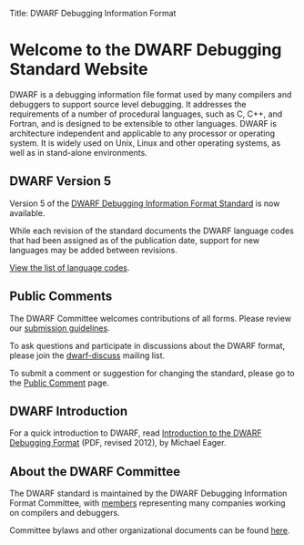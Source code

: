 Title: DWARF Debugging Information Format

# Welcome to the DWARF Debugging Standard Website

DWARF is a debugging information file format used by many compilers and
debuggers to support source level debugging. It addresses the
requirements of a number of procedural languages, such as C, C++, and
Fortran, and is designed to be extensible to other languages. DWARF is
architecture independent and applicable to any processor or operating
system. It is widely used on Unix, Linux and other operating systems, as
well as in stand-alone environments.

## DWARF Version 5

Version 5 of the [DWARF Debugging Information Format Standard](dwarf5std.html)
is now available.

While each revision of the standard documents the DWARF language codes
that had been assigned as of the publication date, support for new
languages may be added between revisions.

[View the list of language codes](languages.html).

## Public Comments

The DWARF Committee welcomes contributions of all forms.
Please review our [submission guidelines](submissions.html).

To ask questions and participate in discussions about the DWARF format,
please join the [dwarf-discuss][ml] mailing list.

To submit a comment or suggestion for changing the standard,
please go to the [Public Comment](comment.html) page.

## DWARF Introduction

For a quick introduction to DWARF, read
[Introduction to the DWARF Debugging Format][intro]
(PDF, revised 2012), by Michael Eager.

## About the DWARF Committee

The DWARF standard is maintained by the DWARF Debugging Information
Format Committee, with [members](members.html) representing many
companies working on compilers and debuggers.

Committee bylaws and other organizational documents can be found
[here](organization.html).

[ml]: https://lists.dwarfstd.org/mailman/listinfo/dwarf-discuss
[intro]: doc/Debugging-using-DWARF-2012.pdf
